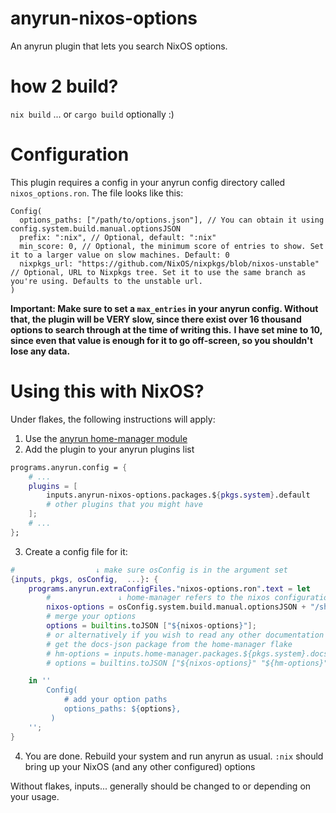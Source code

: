 # anyrun-nixos-options

An anyrun plugin that lets you search NixOS options.

# how 2 build?

`nix build`
... or `cargo build` optionally :)

# Configuration

This plugin requires a config in your anyrun config directory called `nixos_options.ron`.
The file looks like this:

```ron
Config(
  options_paths: ["/path/to/options.json"], // You can obtain it using config.system.build.manual.optionsJSON
  prefix: ":nix", // Optional, default: ":nix"
  min_score: 0, // Optional, the minimum score of entries to show. Set it to a larger value on slow machines. Default: 0
  nixpkgs_url: "https://github.com/NixOS/nixpkgs/blob/nixos-unstable" // Optional, URL to Nixpkgs tree. Set it to use the same branch as you're using. Defaults to the unstable url.
)
```

**Important: Make sure to set a `max_entries` in your anyrun config. Without that, the plugin will be VERY slow, since there exist over 16 thousand options to search through at the time of writing this.**
**I have set mine to 10, since even that value is enough for it to go off-screen, so you shouldn't lose any data.**

# Using this with NixOS?

Under flakes, the following instructions will apply:

1. Use the [anyrun home-manager module](https://github.com/Kirottu/anyrun/blob/master/nix/hm-module.nix)
2. Add the plugin to your anyrun plugins list

```nix
programs.anyrun.config = {
    # ...
    plugins = [
        inputs.anyrun-nixos-options.packages.${pkgs.system}.default
        # other plugins that you might have
    ];
    # ...
};
```

3. Create a config file for it:

```nix
#                  ↓ make sure osConfig is in the argument set
{inputs, pkgs, osConfig,  ...}: {
    programs.anyrun.extraConfigFiles."nixos-options.ron".text = let
        #               ↓ home-manager refers to the nixos configuration as osConfig
        nixos-options = osConfig.system.build.manual.optionsJSON + "/share/doc/nixos/options.json";
        # merge your options
        options = builtins.toJSON ["${nixos-options}"];
        # or alternatively if you wish to read any other documentation options, such as home-manager
        # get the docs-json package from the home-manager flake
        # hm-options = inputs.home-manager.packages.${pkgs.system}.docs-json + "/share/doc/home-manager/options.json";
        # options = builtins.toJSON ["${nixos-options}" "${hm-options}" "${some-other-option}" /* ... */];

    in ''
        Config(
            # add your option paths
            options_paths: ${options},
         )
    '';
}

```

4. You are done. Rebuild your system and run anyrun as usual. `:nix` should bring up
   your NixOS (and any other configured) options

Without flakes, inputs... generally should be changed to <channel> or <source> depending on your usage.
